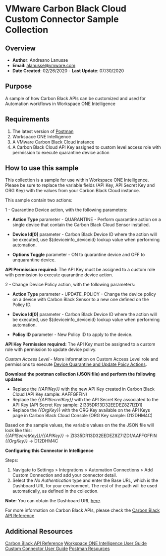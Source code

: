 
# VMware Carbon Black Cloud Custom Connector Sample Collection

## Overview
- **Author**: Andreano Lanusse
- **Email**: alanusse@vmware.com
- **Date Created**: 02/26/2020     - **Last Update**: 07/30/2020


## Purpose

A sample of how Carbon Black APIs can be customized and used for Automation workflows in Workspace ONE Intelligence

## Requirements

1. The latest version of [Postman](https://www.getpostman.com) 
2. Workspace ONE Intelligence
3. A VMware Carbon Black Cloud instance
4. A Carbon Black Cloud API Key assigned to custom level access role with permission to execute quarantine device action


## How to use this sample

This collection is a sample for use within Workspace ONE Intelligence.  Please be sure to replace the variable fields (API Key, API Secret Key and ORG Key) with the values from your Carbon Black Cloud instance.

This sample contain two actions:

1 - Quarantine Device action, with the following parameters:

   - **Action Type** parameter - QUARANTINE - Perform quarantine action on a single device that contain the Carbon Black Cloud Sensor installed.

   - **Device Id[0]** parameter - Carbon Black Device ID where the action will be executed, use ${deviceinfo_deviceid} lookup value when performing automation.

   - **Options Toggle** parameter - ON to quarantine device and OFF to unquarantine device.

**API Permission required:**  The API Key must be assigned to a custom role with permission to execute quarantine device action.

2 - Change Device Policy action, with the following parameters:

   - **Action Type** parameter - UPDATE_POLICY - Change the device policy on a device with Carbon Black Sensor to a new one defined on the Policy ID.

   - **Device Id[0]** parameter - Carbon Black Device ID where the action will be executed, use ${deviceinfo_deviceid} lookup value when performing automation.
   
   - **Policy ID** parameter - New Policy ID to apply to the device.

**API Key Permission required:**  The API Key must be assigned to a custom role with permission to update device polivy.

*Custom Access Level* - More information on Custom Access Level role and permissions to execute [Device Quarantine and Update Poicy Actions](https://developer.carbonblack.com/reference/carbon-black-cloud/platform/latest/devices-api/#device-actions).

**Download the postman collection (JSON file) and perform the following updates**  

- Replace the *{{APIKey}}* with the new API Key created in Carbon Black Cloud  (API Key sample: AAFFGFFIN)
- Replace the *{{APISecretKey}}* with the API Secret Key associated to the API Key  (API Secret Key sample: ZI335DR13D32EEDEZ8Z7IZD1)
- Replace the *{{OrgKey}}* with the ORG Key available on the API Keys page in Carbon Black Cloud Console  (ORG Key sample: D12DHM4C)  

Based on the sample values, the variable values on the the JSON file will look like this:  
*{{APISecretKey}}/{{APIKey}}* -> ZI335DR13D32EEDEZ8Z7IZD1/AAFFGFFIN  
*{{OrgKey}}* -> D12DHM4C  

**Configuring this Connector in Intelligence**

Steps:

1. Navigate to Settings > Integrations > Automation Connections > Add Custom Connection and add your connector detail.
2. Select the *No Authentication* type and enter the Base URL, which is the Dashboard URL for your environment. The rest of the path will be used automatically, as defined in the collection.

**Note:**  You can obtain the Dashboard URL [here](https://community.carbonblack.com/t5/Knowledge-Base/PSC-What-URLs-are-used-to-access-the-APIs/ta-p/67346). 


For more information on Carbon Black APIs, please check the [Carbon Black API Reference](https://developer.carbonblack.com/reference/carbon-black-cloud/)

## Additional Resources
[Carbon Black API Reference](https://developer.carbonblack.com/reference/carbon-black-cloud/)
[Workspace ONE Intelligence User Guide](https://docs.vmware.com/en/VMware-Workspace-ONE/services/Intelligence/GUID-AWT-WS1INT-OVERVIEW.html)
[Custom Connector User Guide](https://docs.vmware.com/en/VMware-Workspace-ONE/services/Intelligence/GUID-54333CCC-0E6D-4871-8DEA-3AFAB8378EEC.html)
[Postman Resources](https://www.getpostman.com)
